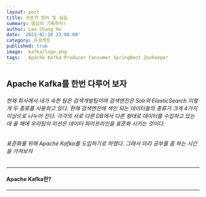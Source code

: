 ```yaml
---
layout: post
title: 카프카 정리 및 실습
summary: 열심히 기록하자!
author: Lee Chang Ho
date: '2021-02-16 23:08:00'
category: 프로젝트
published: true
image:  kafka/logo.png
tags:   Apache Kafka Producer Consumer SpringBoot Zookeeper
---
```


## Apache Kafka를 한번 다루어 보자

###### 현재 회사에서 내가 속한 팀은 검색개발팀이며 검색엔진은 Solr와 ElasticSearch 이렇게 두 종류를 사용하고 있다. 현재 검색엔진에 색인 되는 데이터들의 종류가 크게 4가지이상으로 나누어 진다. 각각의 서로 다른 DB에서 다른 형태로 데이터를 수집하고 있는데 올 해에 우리팀의 미션은 데이터 파이프라인을 표준화 시키는 것이다.
###### 표준화를 위해 Apache Kafka를 도입하기로 하였다. 그래서 미리 공부를 좀 하는 시간을 가져보자

---
#### Apache Kafka란?
--- 


<!--stackedit_data:
eyJoaXN0b3J5IjpbLTIzNzA5MjYyN119
-->